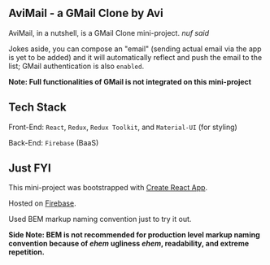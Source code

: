 ## AviMail - a GMail Clone by Avi

AviMail, in a nutshell, is a GMail Clone mini-project. *nuf said*

Jokes aside, you can compose an "email" (sending actual email via the app is yet to be added) and it will automatically reflect and push the email to the list; GMail authentication is also `enabled`.

**Note: Full functionalities of GMail is not integrated on this mini-project**

## Tech Stack

Front-End: `React`, `Redux`, `Redux Toolkit`, and `Material-UI` (for styling)

Back-End: `Firebase` (BaaS) 

## Just FYI

This mini-project was bootstrapped with [Create React App](https://facebook.github.io/create-react-app/docs/getting-started).

Hosted on [Firebase](https://firebase.google.com/).

Used BEM markup naming convention just to try it out.

**Side Note: BEM is not recommended for production level markup naming convention because of *ehem* ugliness *ehem*, readability, and extreme repetition.**
